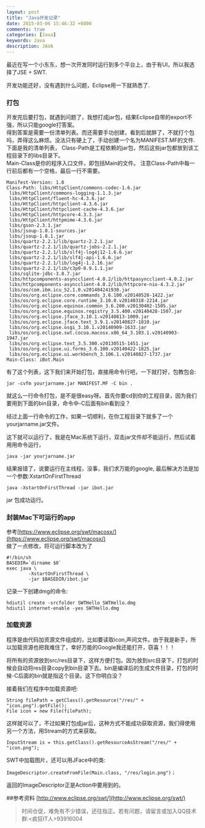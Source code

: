 ```yaml
---
layout: post
title: "Java开发记录"
date: 2015-03-06 15:46:32 +0800
comments: true
categories: [Java]
keywords: Java
description: JAVA
---
```


最近在写一个小东东，想一次开发同时运行到多个平台上，由于有UI，所以我选择了JSE + SWT. <br>


开发功能还好，没有遇到什么问题，Eclipse用一下就熟悉了.<br>

### 打包
开发完后要打包，就遇到问题了，我想打成jar包，结果Eclipse自带的export不强，所以只能google打答案。<br>
得到答案是需要一份清单列表。而还需要手功创建，看到后就醉了，不就打个包吗，弄得这么麻烦。没法只有硬上了，手动创建一个名为MANIFEST.MF的文件.<br>
下面是我的清单列表， Class-Path是工程依赖的jar包，然后这些jar包都放到该工程目录下的libs目录下。<br>
Main-Class是你的程序入口文件，即包括Main的文件。 注意Class-Path中每一行前后都有一个空格，最后一行不需要。

```
Manifest-Version: 1.0
Class-Path: libs/HttpClient/commons-codec-1.6.jar 
 libs/HttpClient/commons-logging-1.1.3.jar 
 libs/HttpClient/fluent-hc-4.3.6.jar 
 libs/HttpClient/httpclient-4.3.6.jar 
 libs/HttpClient/httpclient-cache-4.3.6.jar 
 libs/HttpClient/httpcore-4.3.3.jar 
 libs/HttpClient/httpmime-4.3.6.jar 
 libs/gson-2.3.1.jar 
 libs/jsoup-1.8.1-sources.jar 
 libs/jsoup-1.8.1.jar 
 libs/quartz-2.2.1/lib/quartz-2.2.1.jar 
 libs/quartz-2.2.1/lib/quartz-jobs-2.2.1.jar 
 libs/quartz-2.2.1/lib/slf4j-log4j12-1.6.6.jar 
 libs/quartz-2.2.1/lib/slf4j-api-1.6.6.jar 
 libs/quartz-2.2.1/lib/log4j-1.2.16.jar 
 libs/quartz-2.2.1/lib/c3p0-0.9.1.1.jar 
 libs/sqlite-jdbc-3.8.7.jar 
 libs/httpcomponents-asyncclient-4.0.2/lib/httpasyncclient-4.0.2.jar 
 libs/httpcomponents-asyncclient-4.0.2/lib/httpcore-nio-4.3.2.jar 
 libs/os/com.ibm.icu_52.1.0.v201404241930.jar 
 libs/os/org.eclipse.core.commands_3.6.100.v20140528-1422.jar 
 libs/os/org.eclipse.core.runtime_3.10.0.v20140318-2214.jar 
 libs/os/org.eclipse.equinox.common_3.6.200.v20130402-1505.jar 
 libs/os/org.eclipse.equinox.registry_3.5.400.v20140428-1507.jar 
 libs/os/org.eclipse.jface_3.10.1.v20140813-1009.jar 
 libs/os/org.eclipse.jface.text_3.9.1.v20140827-1810.jar 
 libs/os/org.eclipse.osgi_3.10.1.v20140909-1633.jar 
 libs/os/org.eclipse.swt.cocoa.macosx.x86_64_3.103.1.v20140903-1947.jar 
 libs/os/org.eclipse.text_3.5.300.v20130515-1451.jar 
 libs/os/org.eclipse.ui.forms_3.6.100.v20140422-1825.jar 
 libs/os/org.eclipse.ui.workbench_3.106.1.v20140827-1737.jar
Main-Class: iBot.Main
```

有了这个列表，这下我们来开始打包，直接用命令行吧，一下就打好，包教包会:

```
jar -cvfm yourjarname.jar MANIFEST.MF -C bin .
```
就这么一行命令打包，是不是很easy呀。首先你要cd到你的工程目录，因为我们要用到下面的bin目录，命令中-C后面有bin看到没？

经过上面一行命令的工作，如果一切顺利，在你工程目录下就多了一个yourjarname.jar文件。

这下就可以运行了，我是在Mac系统下运行，双击jar文件却不能运行，然后试着用用命令运行，

```
java -jar yourjarname.jar
```
结果报错了，说要运行在主线程，没事，我们求万能的google, 最后解决方法是加一个参数:XstartOnFirstThread

```
java -XstartOnFirstThread -jar ibot.jar
```
jar 包成功运行。


### 封装Mac下可运行的app
参考[https://www.eclipse.org/swt/macosx/](https://www.eclipse.org/swt/macosx/) <BR>
做了一点修改，将可运行脚本改为了

```
#!/bin/sh
BASEDIR=`dirname $0`
exec java \
        -XstartOnFirstThread \
        -jar $BASEDIR/ibot.jar
```

记录一下创建dmg的命令:

```
hdiutil create -srcfolder SWTHello SWTHello.dmg
hdiutil internet-enable -yes SWTHello.dmg
```


### 加载资源
程序是由代码加资源文件组成的，比如要读取icon,声间文件。由于我是新手，所以加载资源也把我难住了，幸好万能的Google我还能打开，窃喜！！！

将所有的资源放到src/res目录下，这样方便打包。因为放到src目录下，打包的时候会自动将res目录copy到bin目录下去。bin是编译后的生成文件目录，打包的时候-C后面的bin就是指这个目录。这下你明白没？<br>

接着我们在程序中加载资源吧: <br>
```
String filePath = getClass().getResource("/res/" + "icon.png").getFile();
File icon = new File(filePath);
```
这样就可以了，不过如果打包成jar后，这种方式不能成功获取资源，我们得使用另一个方法，用Stream的方式来获取。

```
InputStream is = this.getClass().getResourceAsStream("/res/" + "icon.png"); 
```

SWT中加载图片，还可以用JFace中的类:

```
ImageDescriptor.createFromFile(Main.class, "/res/login.png")；
```
返回的ImageDescriptor正是Action中要用到的。


##参考资料
[http://www.eclipse.org/swt/](http://www.eclipse.org/swt/)

>时间仓促，难免有不少错误，还往指正。若有问题，请留言或加入QQ技术群:<疯狂IT人>93916004

